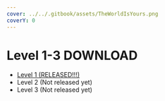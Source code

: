 ```yaml
---
cover: ../../.gitbook/assets/TheWorldIsYours.png
coverY: 0
---
```


# Level 1-3 DOWNLOAD

* [Level 1 (RELEASED!!!)](https://github.com/SkyPenguinLabs/REplay/raw/main/SkyOverlay\_Cheat\_Prod\_Level1\_CTF.exe)
* Level 2 (Not released yet)
* Level 3 (Not released yet)

